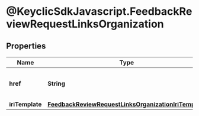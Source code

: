 # @KeyclicSdkJavascript.FeedbackReviewRequestLinksOrganization

## Properties
Name | Type | Description | Notes
------------ | ------------- | ------------- | -------------
**href** | **String** | The URI of the organization associated to the given feedbackreviewrequest. | [optional] 
**iriTemplate** | [**FeedbackReviewRequestLinksOrganizationIriTemplate**](FeedbackReviewRequestLinksOrganizationIriTemplate.md) |  | [optional] 


